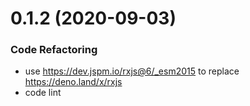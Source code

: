 # 0.1.2 (2020-09-03)

### Code Refactoring

* use https://dev.jspm.io/rxjs@6/_esm2015 to replace https://deno.land/x/rxjs
* code lint
